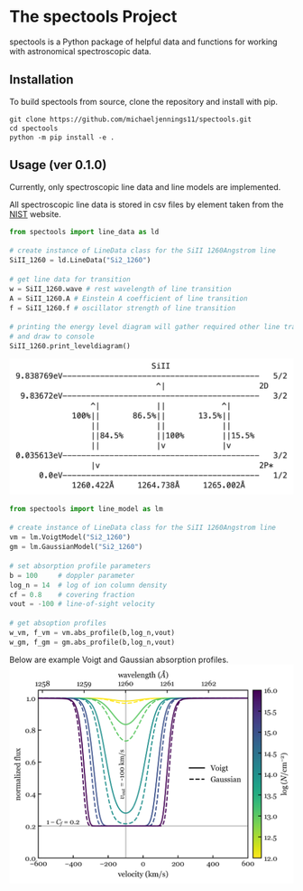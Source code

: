 # The spectools Project
spectools is a Python package of helpful data and functions for working with astronomical spectroscopic data.

## Installation
To build spectools from source, clone the repository and install with pip.
```shell
git clone https://github.com/michaeljennings11/spectools.git
cd spectools
python -m pip install -e .
```

## Usage (ver 0.1.0)
Currently, only spectroscopic line data and line models are implemented. 

All spectroscopic line data is
stored in csv files by element taken from the [NIST](https://www.nist.gov/pml/atomic-spectra-database) website.
```python
from spectools import line_data as ld

# create instance of LineData class for the SiII 1260Angstrom line
SiII_1260 = ld.LineData("Si2_1260")

# get line data for transition
w = SiII_1260.wave # rest wavelength of line transition
A = SiII_1260.A # Einstein A coefficient of line transition
f = SiII_1260.f # oscillator strength of line transition

# printing the energy level diagram will gather required other line transitions
# and draw to console
SiII_1260.print_leveldiagram()
```
![](SiII_1260_leveldiagram.png)

```python
from spectools import line_model as lm

# create instance of LineData class for the SiII 1260Angstrom line
vm = lm.VoigtModel("Si2_1260")
gm = lm.GaussianModel("Si2_1260")

# set absorption profile parameters
b = 100     # doppler parameter
log_n = 14  # log of ion column density
cf = 0.8    # covering fraction
vout = -100 # line-of-sight velocity

# get absoption profiles
w_vm, f_vm = vm.abs_profile(b,log_n,vout)
w_gm, f_gm = gm.abs_profile(b,log_n,vout)
```
Below are example Voigt and Gaussian absorption profiles.
![](SiII_1260_profiles.png)